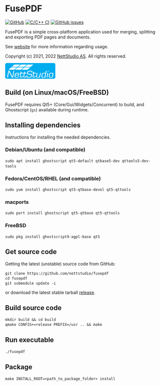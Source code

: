# FusePDF

[![GitHub](https://img.shields.io/github/license/nettstudio/fusepdf)](https://github.com/nettstudio/fusepdf/blob/main/COPYING) [![C/C++ CI](https://github.com/nettstudio/fusepdf/actions/workflows/c-cpp.yml/badge.svg)](https://github.com/nettstudio/fusepdf/actions/workflows/c-cpp.yml) [![GitHub issues](https://img.shields.io/github/issues/nettstudio/fusepdf)](https://github.com/nettstudio/fusepdf/issues)

FusePDF is a simple cross-platform application used for merging, splitting and exporting PDF pages and documents.

See [website](http://fusepdf.no) for more information regarding usage.

Copyright (c) 2021, 2022 [NettStudio AS](https://nettstudio.no). All rights reserved.

[![NettStudio](https://raw.githubusercontent.com/nettstudio/fusepdf/main/assets/nettstudio.png)](https://nettstudio.no)

## Build (on Linux/macOS/FreeBSD)

FusePDF requires Qt5+ (Core/Gui/Widgets/Concurrent) to build, and Ghostscript (``gs``) available during runtime.

## Installing dependencies

Instructions for installing the needed dependencies.

### Debian/Ubuntu (and compatible)

``sudo apt install ghostscript qt5-default qtbase5-dev qttools5-dev-tools``

### Fedora/CentOS/RHEL (and compatible)

``sudo yum install ghostscript qt5-qtbase-devel qt5-qttools``

### macports

``sudo port install ghostscript qt5-qtbase qt5-qttools``

### FreeBSD

``sudo pkg install ghostscript9-agpl-base qt5``

## Get source code

Getting the latest (unstable) source code from GitHub:

```
git clone https://github.com/nettstudio/fusepdf
cd fusepdf
git submodule update -i
```

or download the latest stable tarball [release](https://github.com/nettstudio/fusepdf/releases/latest).


## Build source code

```
mkdir build && cd build
qmake CONFIG+=release PREFIX=/usr .. && make
```

## Run executable

```
./fusepdf
```

## Package

```
make INSTALL_ROOT=<path_to_package_folder> install
```
